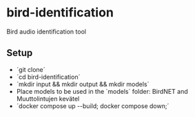 # bird-identification

Bird audio identification tool

## Setup

- ´git clone´
- ´cd bird-identification´
- ´mkdir input && mkdir output && mkdir models´
- Place models to be used in the ´models´ folder: BirdNET and Muuttolintujen kevätel
- ´docker compose up --build; docker compose down;´


